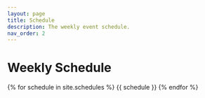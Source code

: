 ```yaml
---
layout: page
title: Schedule
description: The weekly event schedule.
nav_order: 2
---
```


# **Weekly Schedule**

{% for schedule in site.schedules %}
{{ schedule }}
{% endfor %}
